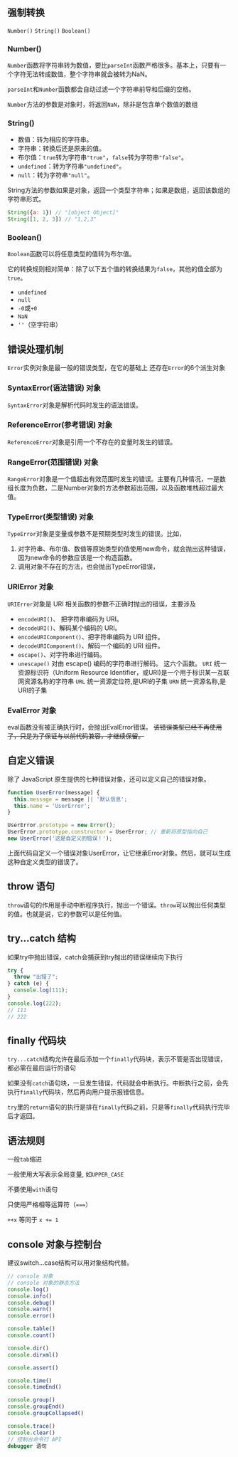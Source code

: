 ## 强制转换
`Number()`
`String()`
`Boolean()`

### Number()
`Number`函数将字符串转为数值，要比`parseInt`函数严格很多。基本上，只要有一个字符无法转成数值，整个字符串就会被转为NaN。

`parseInt`和`Number`函数都会自动过滤一个字符串前导和后缀的空格。

`Number`方法的参数是对象时，将返回`NaN`，除非是包含单个数值的数组

### String()
- 数值：转为相应的字符串。
- 字符串：转换后还是原来的值。
- 布尔值：`true`转为字符串`"true"`，`false`转为字符串`"false"`。
- `undefined`：转为字符串`"undefined"`。
- `null`：转为字符串`"null"`。

String方法的参数如果是对象，返回一个类型字符串；如果是数组，返回该数组的字符串形式。
```javascript
String({a: 1}) // "[object Object]"
String([1, 2, 3]) // "1,2,3"
```
### Boolean()
`Boolean`函数可以将任意类型的值转为布尔值。

它的转换规则相对简单：除了以下五个值的转换结果为`false`，其他的值全部为`true`。

- `undefined`
- `null`
- `-0`或`+0`
- `NaN`
- `''`（空字符串）

## 错误处理机制

`Error`实例对象是最一般的错误类型，在它的基础上
还存在`Error`的6个派生对象

### SyntaxError(语法错误) 对象
`SyntaxError`对象是解析代码时发生的语法错误。

### ReferenceError(参考错误) 对象
`ReferenceError`对象是引用一个不存在的变量时发生的错误。

### RangeError(范围错误) 对象
`RangeError`对象是一个值超出有效范围时发生的错误。主要有几种情况，一是数组长度为负数，二是Number对象的方法参数超出范围，以及函数堆栈超过最大值。

### TypeError(类型错误) 对象
`TypeError`对象是变量或参数不是预期类型时发生的错误。比如，
1. 对字符串、布尔值、数值等原始类型的值使用new命令，就会抛出这种错误，因为new命令的参数应该是一个构造函数。
2. 调用对象不存在的方法，也会抛出TypeError错误，

### URIError 对象
`URIError`对象是 URI 相关函数的参数不正确时抛出的错误，主要涉及
- `encodeURI()`、	把字符串编码为 URI。
- `decodeURI()`、解码某个编码的 URI。
- `encodeURIComponent()`、把字符串编码为 URI 组件。
- `decodeURIComponent()`、解码一个编码的 URI 组件。
- `escape()`、对字符串进行编码。
- `unescape()` 对由 escape() 编码的字符串进行解码。
这六个函数。
`URI` 统一资源标识符（Uniform Resource Identifier，或URI)是一个用于标识某一互联网资源名称的字符串
`URL` 统一资源定位符,是URI的子集
`URN` 统一资源名称,是URI的子集

### EvalError 对象
eval函数没有被正确执行时，会抛出EvalError错误。
~~该错误类型已经不再使用了，只是为了保证与以前代码兼容，才继续保留。~~

## 自定义错误
除了 JavaScript 原生提供的七种错误对象，还可以定义自己的错误对象。
```javascript
function UserError(message) {
  this.message = message || '默认信息';
  this.name = 'UserError';
}

UserError.prototype = new Error();
UserError.prototype.constructor = UserError; // 重新将原型指向自己
new UserError('这是自定义的错误！');
```
上面代码自定义一个错误对象UserError，让它继承Error对象。然后，就可以生成这种自定义类型的错误了。

## throw 语句
`throw`语句的作用是手动中断程序执行，抛出一个错误。`throw`可以抛出任何类型的值。也就是说，它的参数可以是任何值。

## try...catch 结构
如果try中抛出错误，catch会捕获到try抛出的错误继续向下执行
```javascript
try {
  throw "出错了";
} catch (e) {
  console.log(111);
}
console.log(222);
// 111
// 222
```
## finally 代码块
`try...catch`结构允许在最后添加一个`finally`代码块，表示不管是否出现错误，都必需在最后运行的语句

如果没有`catch`语句块，一旦发生错误，代码就会中断执行。中断执行之前，会先执行`finally`代码块，然后再向用户提示报错信息。

`try`里的`return`语句的执行是排在`finally`代码之前，只是等`finally`代码执行完毕后才返回。


## 语法规则

一般`tab`缩进

一般使用大写表示全局变量, 如`UPPER_CASE`

不要使用`with`语句

只使用严格相等运算符（`===`）

`++x` 等同于 `x += 1`

## console 对象与控制台

建议switch...case结构可以用对象结构代替。
```javascript
// console 对象
// console 对象的静态方法
console.log()
console.info()
console.debug()
console.warn()
console.error()

console.table()
console.count()

console.dir()
console.dirxml()

console.assert()

console.time()
console.timeEnd()

console.group()
console.groupEnd()
console.groupCollapsed()

console.trace()
console.clear()
// 控制台命令行 API
debugger 语句
```
